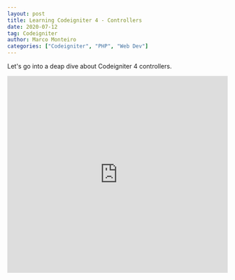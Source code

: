 ```yaml
---
layout: post
title: Learning Codeigniter 4 - Controllers
date: 2020-07-12
tag: Codeigniter
author: Marco Monteiro
categories: ["Codeigniter", "PHP", "Web Dev"]
---
```


Let's go into a deap dive about Codeigniter 4 controllers.

<iframe width="100%" height="450" src="https://www.youtube.com/embed/qy4CVy0P1Gg" frameborder="0" allow="accelerometer; autoplay; encrypted-media; gyroscope; picture-in-picture" allowfullscreen></iframe>